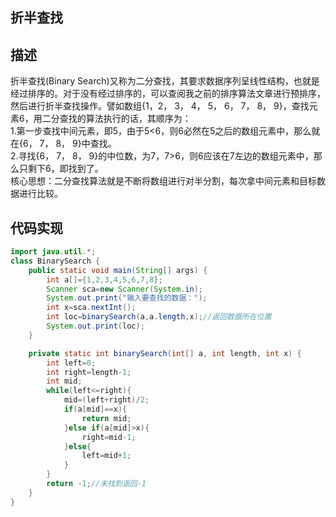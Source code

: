 ## 折半查找 
## 描述 
折半查找(Binary Search)又称为二分查找，其要求数据序列呈线性结构，也就是经过排序的。对于没有经过排序的，可以查阅我之前的排序算法文章进行预排序，然后进行折半查找操作。譬如数组{1，2， 3， 4， 5， 6， 7， 8， 9}，查找元素6，用二分查找的算法执行的话，其顺序为：  
1.第一步查找中间元素，即5，由于5<6，则6必然在5之后的数组元素中，那么就在{6， 7， 8， 9}中查找。  
2.寻找{6， 7， 8， 9}的中位数，为7，7>6，则6应该在7左边的数组元素中，那么只剩下6，即找到了。  
核心思想：二分查找算法就是不断将数组进行对半分割，每次拿中间元素和目标数据进行比较。
## 代码实现  
```Java
import java.util.*;
class BinarySearch {
    public static void main(String[] args) {
        int a[]={1,2,3,4,5,6,7,8};
        Scanner sca=new Scanner(System.in);
        System.out.print("输入要查找的数据：");
        int x=sca.nextInt();
        int loc=binarySearch(a,a.length,x);//返回数据所在位置
        System.out.print(loc);
    }

    private static int binarySearch(int[] a, int length, int x) {
        int left=0;
        int right=length-1;
        int mid;
        while(left<=right){
            mid=(left+right)/2;
            if(a[mid]==x){
                return mid;
            }else if(a[mid]>x){
                right=mid-1;
            }else{
                left=mid+1;
            }
        }
        return -1;//未找到返回-1
    }
}
```


